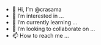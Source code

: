 - 👋 Hi, I’m @crasama
- 👀 I’m interested in ...
- 🌱 I’m currently learning ...
- 💞️ I’m looking to collaborate on ...
- 📫 How to reach me ...

<!---
crasama/crasama is a ✨ special ✨ repository because its `README.md` (this file) appears on your GitHub profile.
You can click the Preview link to take a look at your changes.
--->
